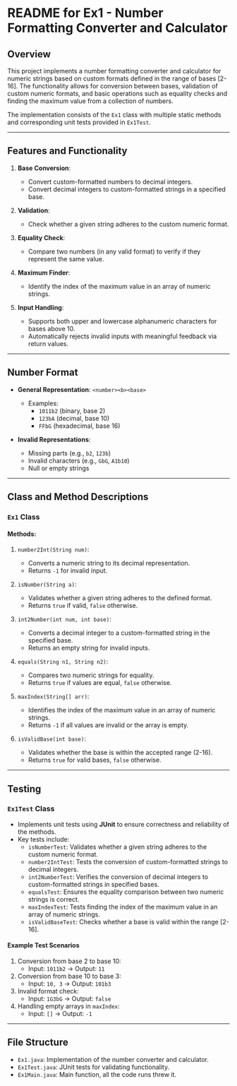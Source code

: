 # README for Ex1 - Number Formatting Converter and Calculator

## Overview
This project implements a number formatting converter and calculator for numeric strings based on custom formats defined in the range of bases [2-16]. The functionality allows for conversion between bases, validation of custom numeric formats, and basic operations such as equality checks and finding the maximum value from a collection of numbers.

The implementation consists of the `Ex1` class with multiple static methods and corresponding unit tests provided in `Ex1Test`.

---

## Features and Functionality
1. **Base Conversion**:
    - Convert custom-formatted numbers to decimal integers.
    - Convert decimal integers to custom-formatted strings in a specified base.

2. **Validation**:
    - Check whether a given string adheres to the custom numeric format.

3. **Equality Check**:
    - Compare two numbers (in any valid format) to verify if they represent the same value.

4. **Maximum Finder**:
    - Identify the index of the maximum value in an array of numeric strings.

5. **Input Handling**:
    - Supports both upper and lowercase alphanumeric characters for bases above 10.
    - Automatically rejects invalid inputs with meaningful feedback via return values.

---

## Number Format
- **General Representation**: `<number><b><base>`
    - Examples:
      - `1011b2` (binary, base 2)
      - `123bA` (decimal, base 10)
      - `FFbG` (hexadecimal, base 16)

- **Invalid Representations**:
    - Missing parts (e.g., `b2`, `123b`)
    - Invalid characters (e.g., `GbG`, `A1b10`)
    - Null or empty strings

---

## Class and Method Descriptions
### `Ex1` Class
#### **Methods:**
1. `number2Int(String num)`:
   - Converts a numeric string to its decimal representation.
   - Returns `-1` for invalid input.

2. `isNumber(String a)`:
   - Validates whether a given string adheres to the defined format.
   - Returns `true` if valid, `false` otherwise.

3. `int2Number(int num, int base)`:
   - Converts a decimal integer to a custom-formatted string in the specified base.
   - Returns an empty string for invalid inputs.

4. `equals(String n1, String n2)`:
   - Compares two numeric strings for equality.
   - Returns `true` if values are equal, `false` otherwise.

5. `maxIndex(String[] arr)`:
   - Identifies the index of the maximum value in an array of numeric strings.
   - Returns `-1` if all values are invalid or the array is empty.

6. `isValidBase(int base)`:
   - Validates whether the base is within the accepted range (2-16).
   - Returns `true` for valid bases, `false` otherwise.

---

## Testing
### `Ex1Test` Class
- Implements unit tests using **JUnit** to ensure correctness and reliability of the methods.
- Key tests include:
  - `isNumberTest`: Validates whether a given string adheres to the custom numeric format.
  - `number2IntTest`: Tests the conversion of custom-formatted strings to decimal integers.
  - `int2NumberTest`: Verifies the conversion of decimal integers to custom-formatted strings in specified bases.
  - `equalsTest`: Ensures the equality comparison between two numeric strings is correct.
  - `maxIndexTest`: Tests finding the index of the maximum value in an array of numeric strings.
  - `isValidBaseTest`: Checks whether a base is valid within the range [2-16].

#### Example Test Scenarios
1. Conversion from base 2 to base 10:
    - Input: `1011b2` -> Output: `11`
2. Conversion from base 10 to base 3:
    - Input: `10, 3` -> Output: `101b3`
3. Invalid format check:
    - Input: `1G3bG` -> Output: `false`
4. Handling empty arrays in `maxIndex`:
    - Input: `[]` -> Output: `-1`
---

## File Structure
- `Ex1.java`: Implementation of the number converter and calculator.
- `Ex1Test.java`: JUnit tests for validating functionality.
- `Ex1Main.java`: Main function, all the code runs threw it.
